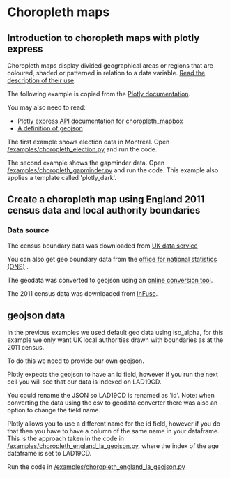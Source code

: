 # Choropleth maps

## Introduction to choropleth maps with plotly express

Choropleth maps display divided geographical areas or regions that are coloured, shaded or patterned in relation to a
data variable. [Read the description of their use](https://datavizcatalogue.com/methods/choropleth.html).

The following example is copied from the [Plotly documentation](https://plotly.com/python/plotly-express/#maps).

You may also need to read:

- [Plotly express API documentation for choropleth_mapbox](https://plotly.com/python-api-reference/generated/plotly.express.choropleth_mapbox.html#plotly.express.choropleth_mapbox)
- [A definition of geojson](https://geojson.org)

The first example shows election data in Montreal.
Open [/examples/choropleth_election.py](../examples/choropleth_election.py) and run the code.

The second example shows the gapminder data.
Open [/examples/choropleth_gapminder.py](../examples/choropleth_gapminder.py) and run the code. This example also
applies a template called 'plotly_dark'.

## Create a choropleth map using England 2011 census data and local authority boundaries

### Data source

The census boundary data was downloaded
from [UK data service](https://census.ukdataservice.ac.uk/get-data/boundary-data.aspx)

You can also get geo boundary data from
the [office for national statistics (ONS)](https://geoportal.statistics.gov.uk/datasets/census-merged-local-authority-districts-december-2011-generalised-clipped-boundaries-in-great-britain)
.

The geodata was converted to geojson using an [online conversion tool](https://odileeds.github.io/CSV2GeoJSON/).

The 2011 census data was downloaded from [InFuse](https://infuse.ukdataservice.ac.uk).

## geojson data

In the previous examples we used default geo data using iso_alpha, for this example we only want UK local authorities
drawn with boundaries as at the 2011 census.

To do this we need to provide our own geojson.

Plotly expects the geojson to have an id field, however if you run the next cell you will see that our data is indexed
on LAD19CD.

You could rename the JSON so LAD19CD is renamed as 'id'. Note: when converting the data using the csv to geodata
converter there was also an option to change the field name.

Plotly allows you to use a different name for the id field, however if you do that then you have to have a column of the
same name in your dataframe. This is the approach taken in the code
in [/examples/choropleth_england_la_geojson.py](../examples/choropleth_england_la_geojson.py), where the index of the
age dataframe is set to LAD19CD.

Run the code in [/examples/choropleth_england_la_geojson.py](../examples/choropleth_england_la_geojson.py)
